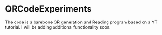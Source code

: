 # QRCodeExperiments
The code is a barebone QR generation and Reading program based on a YT tutorial.
I will be adding additional functionality soon.
